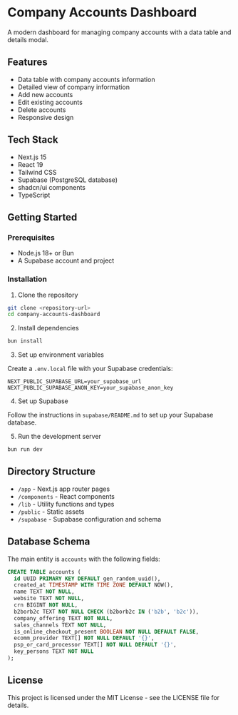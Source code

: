 # Company Accounts Dashboard

A modern dashboard for managing company accounts with a data table and details modal.

## Features

- Data table with company accounts information
- Detailed view of company information
- Add new accounts
- Edit existing accounts
- Delete accounts
- Responsive design

## Tech Stack

- Next.js 15
- React 19
- Tailwind CSS
- Supabase (PostgreSQL database)
- shadcn/ui components
- TypeScript

## Getting Started

### Prerequisites

- Node.js 18+ or Bun
- A Supabase account and project

### Installation

1. Clone the repository

```bash
git clone <repository-url>
cd company-accounts-dashboard
```

2. Install dependencies

```bash
bun install
```

3. Set up environment variables

Create a `.env.local` file with your Supabase credentials:

```
NEXT_PUBLIC_SUPABASE_URL=your_supabase_url
NEXT_PUBLIC_SUPABASE_ANON_KEY=your_supabase_anon_key
```

4. Set up Supabase

Follow the instructions in `supabase/README.md` to set up your Supabase database.

5. Run the development server

```bash
bun run dev
```

## Directory Structure

- `/app` - Next.js app router pages
- `/components` - React components
- `/lib` - Utility functions and types
- `/public` - Static assets
- `/supabase` - Supabase configuration and schema

## Database Schema

The main entity is `accounts` with the following fields:

```sql
CREATE TABLE accounts (
  id UUID PRIMARY KEY DEFAULT gen_random_uuid(),
  created_at TIMESTAMP WITH TIME ZONE DEFAULT NOW(),
  name TEXT NOT NULL,
  website TEXT NOT NULL,
  crn BIGINT NOT NULL,
  b2borb2c TEXT NOT NULL CHECK (b2borb2c IN ('b2b', 'b2c')),
  company_offering TEXT NOT NULL,
  sales_channels TEXT NOT NULL,
  is_online_checkout_present BOOLEAN NOT NULL DEFAULT FALSE,
  ecomm_provider TEXT[] NOT NULL DEFAULT '{}',
  psp_or_card_processor TEXT[] NOT NULL DEFAULT '{}',
  key_persons TEXT NOT NULL
);
```

## License

This project is licensed under the MIT License - see the LICENSE file for details.
